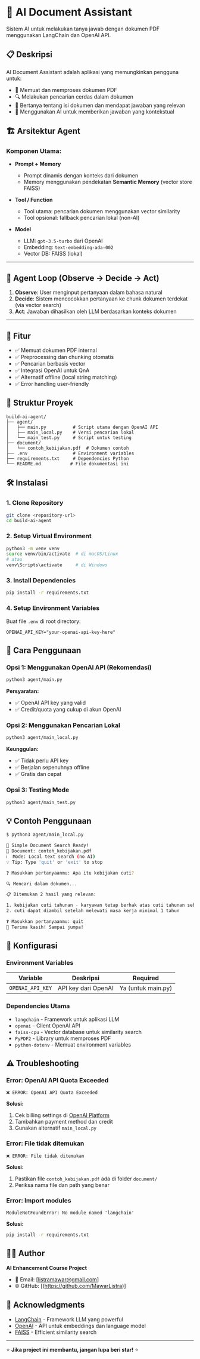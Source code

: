 # 🤖 AI Document Assistant

Sistem AI untuk melakukan tanya jawab dengan dokumen PDF menggunakan LangChain dan OpenAI API.

## 📋 Deskripsi

AI Document Assistant adalah aplikasi yang memungkinkan pengguna untuk:

- 📄 Memuat dan memproses dokumen PDF
- 🔍 Melakukan pencarian cerdas dalam dokumen
- 💬 Bertanya tentang isi dokumen dan mendapat jawaban yang relevan
- 🧠 Menggunakan AI untuk memberikan jawaban yang kontekstual

## 🏗️ Arsitektur Agent

### Komponen Utama:

- **Prompt + Memory**
  - Prompt dinamis dengan konteks dari dokumen
  - Memory menggunakan pendekatan **Semantic Memory** (vector store FAISS)
- **Tool / Function**

  - Tool utama: pencarian dokumen menggunakan vector similarity
  - Tool opsional: fallback pencarian lokal (non-AI)

- **Model**
  - LLM: `gpt-3.5-turbo` dari OpenAI
  - Embedding: `text-embedding-ada-002`
  - Vector DB: FAISS (lokal)

---

## 🔁 Agent Loop (Observe → Decide → Act)

1. **Observe**: User menginput pertanyaan dalam bahasa natural
2. **Decide**: Sistem mencocokkan pertanyaan ke chunk dokumen terdekat (via vector search)
3. **Act**: Jawaban dihasilkan oleh LLM berdasarkan konteks dokumen

---

## 🚀 Fitur

- ✅ Memuat dokumen PDF internal
- ✅ Preprocessing dan chunking otomatis
- ✅ Pencarian berbasis vector
- ✅ Integrasi OpenAI untuk QnA
- ✅ Alternatif offline (local string matching)
- ✅ Error handling user-friendly

## 📁 Struktur Proyek

```
build-ai-agent/
├── agent/
│   ├── main.py          # Script utama dengan OpenAI API
│   ├── main_local.py    # Versi pencarian lokal
│   └── main_test.py     # Script untuk testing
├── document/
│   └── contoh_kebijakan.pdf  # Dokumen contoh
├── .env                 # Environment variables
├── requirements.txt     # Dependencies Python
└── README.md           # File dokumentasi ini
```

## 🛠️ Instalasi

### 1. Clone Repository

```bash
git clone <repository-url>
cd build-ai-agent
```

### 2. Setup Virtual Environment

```bash
python3 -m venv venv
source venv/bin/activate  # di macOS/Linux
# atau
venv\Scripts\activate     # di Windows
```

### 3. Install Dependencies

```bash
pip install -r requirements.txt
```

### 4. Setup Environment Variables

Buat file `.env` di root directory:

```env
OPENAI_API_KEY="your-openai-api-key-here"
```

## 🚦 Cara Penggunaan

### Opsi 1: Menggunakan OpenAI API (Rekomendasi)

```bash
python3 agent/main.py
```

**Persyaratan:**

- ✅ OpenAI API key yang valid
- ✅ Credit/quota yang cukup di akun OpenAI

### Opsi 2: Menggunakan Pencarian Lokal

```bash
python3 agent/main_local.py
```

**Keunggulan:**

- ✅ Tidak perlu API key
- ✅ Berjalan sepenuhnya offline
- ✅ Gratis dan cepat

### Opsi 3: Testing Mode

```bash
python3 agent/main_test.py
```

## 💡 Contoh Penggunaan

```bash
$ python3 agent/main_local.py

🤖 Simple Document Search Ready!
📄 Document: contoh_kebijakan.pdf
ℹ️  Mode: Local text search (no AI)
💡 Tip: Type 'quit' or 'exit' to stop

❓ Masukkan pertanyaanmu: Apa itu kebijakan cuti?

🔍 Mencari dalam dokumen...

📋 Ditemukan 2 hasil yang relevan:

1. kebijakan cuti tahunan - karyawan tetap berhak atas cuti tahunan sebanyak 12 hari kerja per tahun
2. cuti dapat diambil setelah melewati masa kerja minimal 1 tahun

❓ Masukkan pertanyaanmu: quit
👋 Terima kasih! Sampai jumpa!
```

## 🔧 Konfigurasi

### Environment Variables

| Variable         | Deskripsi           | Required           |
| ---------------- | ------------------- | ------------------ |
| `OPENAI_API_KEY` | API key dari OpenAI | Ya (untuk main.py) |

### Dependencies Utama

- `langchain` - Framework untuk aplikasi LLM
- `openai` - Client OpenAI API
- `faiss-cpu` - Vector database untuk similarity search
- `PyPDF2` - Library untuk memproses PDF
- `python-dotenv` - Memuat environment variables

## ⚠️ Troubleshooting

### Error: OpenAI API Quota Exceeded

```
❌ ERROR: OpenAI API Quota Exceeded
```

**Solusi:**

1. Cek billing settings di [OpenAI Platform](https://platform.openai.com/account/billing)
2. Tambahkan payment method dan credit
3. Gunakan alternatif `main_local.py`

### Error: File tidak ditemukan

```
❌ ERROR: File tidak ditemukan
```

**Solusi:**

1. Pastikan file `contoh_kebijakan.pdf` ada di folder `document/`
2. Periksa nama file dan path yang benar

### Error: Import modules

```
ModuleNotFoundError: No module named 'langchain'
```

**Solusi:**

```bash
pip install -r requirements.txt
```

## 👨‍💻 Author

**AI Enhancement Course Project**

- 📧 Email: [listramawar@gmail.com]
- 🌐 GitHub: [(https://github.com/MawarListra)]

## 🙏 Acknowledgments

- [LangChain](https://langchain.com/) - Framework LLM yang powerful
- [OpenAI](https://openai.com/) - API untuk embeddings dan language model
- [FAISS](https://github.com/facebookresearch/faiss) - Efficient similarity search

---

⭐ **Jika project ini membantu, jangan lupa beri star!** ⭐
